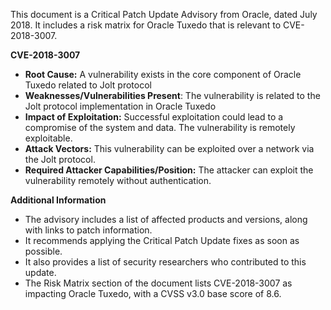 This document is a Critical Patch Update Advisory from Oracle, dated July 2018. It includes a risk matrix for Oracle Tuxedo that is relevant to CVE-2018-3007.

**CVE-2018-3007**
*   **Root Cause:** A vulnerability exists in the core component of Oracle Tuxedo related to Jolt protocol
*   **Weaknesses/Vulnerabilities Present**: The vulnerability is related to the Jolt protocol implementation in Oracle Tuxedo
*   **Impact of Exploitation:** Successful exploitation could lead to a compromise of the system and data. The vulnerability is remotely exploitable.
*   **Attack Vectors:** This vulnerability can be exploited over a network via the Jolt protocol.
*   **Required Attacker Capabilities/Position:** The attacker can exploit the vulnerability remotely without authentication.

**Additional Information**

* The advisory includes a list of affected products and versions, along with links to patch information.
* It recommends applying the Critical Patch Update fixes as soon as possible.
* It also provides a list of security researchers who contributed to this update.
* The Risk Matrix section of the document lists CVE-2018-3007 as impacting Oracle Tuxedo, with a CVSS v3.0 base score of 8.6.